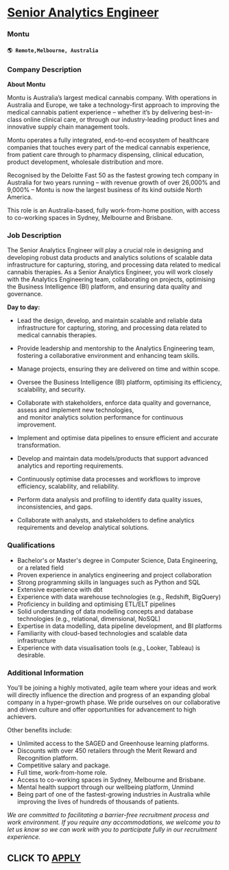 # [Senior Analytics Engineer](https://www.remotewlb.com/apply/senior-analytics-engineer-111404)  
### Montu  
#### `🌎 Remote,Melbourne, Australia`  

### **Company Description**

 **About Montu**

Montu is Australia’s largest medical cannabis company. With operations in Australia and Europe, we take a technology-first approach to improving the medical cannabis patient experience – whether it’s by delivering best-in-class online clinical care, or through our industry-leading product lines and innovative supply chain management tools.

Montu operates a fully integrated, end-to-end ecosystem of healthcare companies that touches every part of the medical cannabis experience, from patient care through to pharmacy dispensing, clinical education, product development, wholesale distribution and more.

Recognised by the Deloitte Fast 50 as the fastest growing tech company in Australia for two years running – with revenue growth of over 26,000% and 9,000% – Montu is now the largest business of its kind outside North America.

This role is an Australia-based, fully work-from-home position, with access to co-working spaces in Sydney, Melbourne and Brisbane.

### **Job Description**

The Senior Analytics Engineer will play a crucial role in designing and developing robust data products and analytics solutions of scalable data infrastructure for capturing, storing, and processing data related to medical cannabis therapies. As a Senior Analytics Engineer, you will work closely with the Analytics Engineering team, collaborating on projects, optimising the Business Intelligence (BI) platform, and ensuring data quality and governance.  

**Day to day:**

  * Lead the design, develop, and maintain scalable and reliable data infrastructure for capturing, storing, and processing data related to medical cannabis therapies.
  * Provide leadership and mentorship to the Analytics Engineering team, fostering a collaborative environment and enhancing team skills.
  * Manage projects, ensuring they are delivered on time and within scope.
  * Oversee the Business Intelligence (BI) platform, optimising its efficiency, scalability, and security.
  * Collaborate with stakeholders, enforce data quality and governance, assess and implement new technologies,  
and monitor analytics solution performance for continuous improvement.

  * Implement and optimise data pipelines to ensure efficient and accurate transformation.
  * Develop and maintain data models/products that support advanced analytics and reporting requirements.
  * Continuously optimise data processes and workflows to improve efficiency, scalability, and reliability.
  * Perform data analysis and profiling to identify data quality issues, inconsistencies, and gaps.
  * Collaborate with analysts, and stakeholders to define analytics requirements and develop analytical solutions.

###  **Qualifications**

  * Bachelor's or Master's degree in Computer Science, Data Engineering, or a related field
  * Proven experience in analytics engineering and project collaboration
  * Strong programming skills in languages such as Python and SQL
  * Extensive experience with dbt 
  * Experience with data warehouse technologies (e.g., Redshift, BigQuery)
  * Proficiency in building and optimising ETL/ELT pipelines
  * Solid understanding of data modelling concepts and database technologies (e.g., relational, dimensional, NoSQL)
  * Expertise in data modelling, data pipeline development, and BI platforms
  * Familiarity with cloud-based technologies and scalable data infrastructure
  * Experience with data visualisation tools (e.g., Looker, Tableau) is desirable.

###  **Additional Information**

You’ll be joining a highly motivated, agile team where your ideas and work will directly influence the direction and progress of an expanding global company in a hyper-growth phase. We pride ourselves on our collaborative and driven culture and offer opportunities for advancement to high achievers.

Other benefits include:

  * Unlimited access to the SAGED and Greenhouse learning platforms.
  * Discounts with over 450 retailers through the Merit Reward and Recognition platform.
  * Competitive salary and package.
  * Full time, work-from-home role.
  * Access to co-working spaces in Sydney, Melbourne and Brisbane. 
  * Mental health support through our wellbeing platform, Unmind
  * Being part of one of the fastest-growing industries in Australia while improving the lives of hundreds of thousands of patients. 

_We are committed to facilitating a barrier-free recruitment process and work environment. If you require any accommodations, we welcome you to let us know so we can work with you to participate fully in our recruitment experience._

  
## CLICK TO [APPLY](https://www.remotewlb.com/apply/senior-analytics-engineer-111404)

